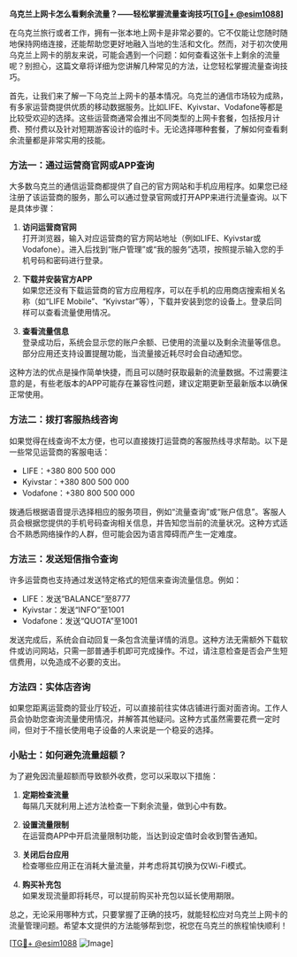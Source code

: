 **乌克兰上网卡怎么看剩余流量？——轻松掌握流量查询技巧[[TG💪+ @esim1088](https://t.me/s/esim1088)]**

在乌克兰旅行或者工作，拥有一张本地上网卡是非常必要的。它不仅能让您随时随地保持网络连接，还能帮助您更好地融入当地的生活和文化。然而，对于初次使用乌克兰上网卡的朋友来说，可能会遇到一个问题：如何查看这张卡上剩余的流量呢？别担心，这篇文章将详细为您讲解几种常见的方法，让您轻松掌握流量查询技巧。

首先，让我们来了解一下乌克兰上网卡的基本情况。乌克兰的通信市场较为成熟，有多家运营商提供优质的移动数据服务。比如LIFE、Kyivstar、Vodafone等都是比较受欢迎的选择。这些运营商通常会推出不同类型的上网卡套餐，包括按月计费、预付费以及针对短期游客设计的临时卡。无论选择哪种套餐，了解如何查看剩余流量都是非常实用的技能。

### 方法一：通过运营商官网或APP查询

大多数乌克兰的通信运营商都提供了自己的官方网站和手机应用程序。如果您已经注册了该运营商的服务，那么可以通过登录官网或打开APP来进行流量查询。以下是具体步骤：

1. **访问运营商官网**  
   打开浏览器，输入对应运营商的官方网站地址（例如LIFE、Kyivstar或Vodafone）。进入后找到“账户管理”或“我的服务”选项，按照提示输入您的手机号码和密码进行登录。

2. **下载并安装官方APP**  
   如果您还没有下载运营商的官方应用程序，可以在手机的应用商店搜索相关名称（如“LIFE Mobile”、“Kyivstar”等），下载并安装到您的设备上。登录后同样可以查看流量使用情况。

3. **查看流量信息**  
   登录成功后，系统会显示您的账户余额、已使用的流量以及剩余流量等信息。部分应用还支持设置提醒功能，当流量接近耗尽时会自动通知您。

这种方法的优点是操作简单快捷，而且可以随时获取最新的流量数据。不过需要注意的是，有些老版本的APP可能存在兼容性问题，建议定期更新至最新版本以确保正常使用。

### 方法二：拨打客服热线咨询

如果觉得在线查询不太方便，也可以直接拨打运营商的客服热线寻求帮助。以下是一些常见运营商的客服电话：

- LIFE：+380 800 500 000  
- Kyivstar：+380 800 500 000  
- Vodafone：+380 800 500 000  

拨通后根据语音提示选择相应的服务项目，例如“流量查询”或“账户信息”。客服人员会根据您提供的手机号码查询相关信息，并告知您当前的流量状况。这种方式适合不熟悉网络操作的人群，但可能会因为语言障碍而产生一定难度。

### 方法三：发送短信指令查询

许多运营商也支持通过发送特定格式的短信来查询流量信息。例如：

- LIFE：发送“BALANCE”至8777  
- Kyivstar：发送“INFO”至1001  
- Vodafone：发送“QUOTA”至1001  

发送完成后，系统会自动回复一条包含流量详情的消息。这种方法无需额外下载软件或访问网站，只需一部普通手机即可完成操作。不过，请注意检查是否会产生短信费用，以免造成不必要的支出。

### 方法四：实体店咨询

如果您距离运营商的营业厅较近，可以直接前往实体店铺进行面对面咨询。工作人员会协助您查询流量使用情况，并解答其他疑问。这种方式虽然需要花费一定时间，但对于不擅长使用电子设备的人来说是一个稳妥的选择。

### 小贴士：如何避免流量超额？

为了避免因流量超额而导致额外收费，您可以采取以下措施：

1. **定期检查流量**  
   每隔几天就利用上述方法检查一下剩余流量，做到心中有数。

2. **设置流量限制**  
   在运营商APP中开启流量限制功能，当达到设定值时会收到警告通知。

3. **关闭后台应用**  
   检查哪些应用正在消耗大量流量，并考虑将其切换为仅Wi-Fi模式。

4. **购买补充包**  
   如果发现流量即将耗尽，可以提前购买补充包以延长使用期限。

总之，无论采用哪种方式，只要掌握了正确的技巧，就能轻松应对乌克兰上网卡的流量管理问题。希望本文提供的方法能够帮到您，祝您在乌克兰的旅程愉快顺利！

[[TG💪+ @esim1088](https://t.me/s/esim1088) ![Image](https://i.postimg.cc/4NQfJmqS/Snipaste-2025-05-13-00-14-12.png)]
